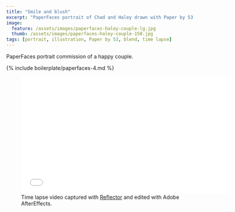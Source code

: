```yaml
---
title: "Smile and blush"
excerpt: "PaperFaces portrait of Chad and Haley drawn with Paper by 53 on an iPad."
image: 
  feature: /assets/images/paperfaces-haley-couple-lg.jpg
  thumb: /assets/images/paperfaces-haley-couple-150.jpg
tags: [portrait, illustration, Paper by 53, blend, time lapse]
---
```


PaperFaces portrait commission of a happy couple.

{% include boilerplate/paperfaces-4.md %}

<figure>
	<iframe width="560" height="315" src="//www.youtube.com/embed/SU3kYxJmWuQ" frameborder="0"> </iframe>
	<figcaption>Time lapse video captured with <a href="http://www.airsquirrels.com/reflector/">Reflector</a> and edited with Adobe AfterEffects.</figcaption>
</figure>

